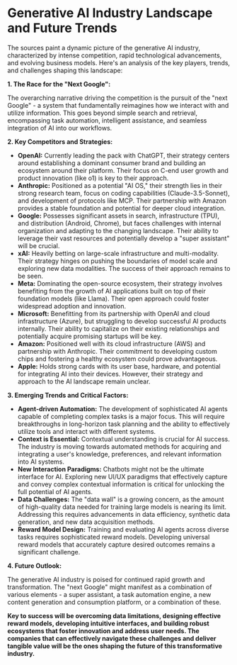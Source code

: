 # Generative AI Industry Landscape and Future Trends



The sources paint a dynamic picture of the generative AI industry, characterized by intense competition, rapid technological advancements, and evolving business models. Here's an analysis of the key players, trends, and challenges shaping this landscape:

**1. The Race for the "Next Google":**

The overarching narrative driving the competition is the pursuit of the "next Google" - a system that fundamentally reimagines how we interact with and utilize information.  This goes beyond simple search and retrieval, encompassing task automation, intelligent assistance, and seamless integration of AI into our workflows.

**2. Key Competitors and Strategies:**

- **OpenAI:**  Currently leading the pack with ChatGPT, their strategy centers around establishing a dominant consumer brand and building an ecosystem around their platform.  Their focus on C-end user growth and product innovation (like o1) is key to their approach.
- **Anthropic:**  Positioned as a potential "AI OS," their strength lies in their strong research team, focus on coding capabilities (Claude-3.5-Sonnet), and development of protocols like MCP.  Their partnership with Amazon provides a stable foundation and potential for deeper cloud integration.
- **Google:**  Possesses significant assets in search, infrastructure (TPU), and distribution (Android, Chrome), but faces challenges with internal organization and adapting to the changing landscape. Their ability to leverage their vast resources and potentially develop a "super assistant" will be crucial.
- **xAI:**  Heavily betting on large-scale infrastructure and multi-modality.  Their strategy hinges on pushing the boundaries of model scale and exploring new data modalities. The success of their approach remains to be seen.
- **Meta:**  Dominating the open-source ecosystem, their strategy involves benefiting from the growth of AI applications built on top of their foundation models (like Llama). Their open approach could foster widespread adoption and innovation.
- **Microsoft:**  Benefitting from its partnership with OpenAI and cloud infrastructure (Azure), but struggling to develop successful AI products internally.  Their ability to capitalize on their existing relationships and potentially acquire promising startups will be key.
- **Amazon:**  Positioned well with its cloud infrastructure (AWS) and partnership with Anthropic. Their commitment to developing custom chips and fostering a healthy ecosystem could prove advantageous.
- **Apple:**  Holds strong cards with its user base, hardware, and potential for integrating AI into their devices. However, their strategy and approach to the AI landscape remain unclear.

**3. Emerging Trends and Critical Factors:**

- **Agent-driven Automation:** The development of sophisticated AI agents capable of completing complex tasks is a major focus.  This will require breakthroughs in long-horizon task planning and the ability to effectively utilize tools and interact with different systems.
- **Context is Essential:**  Contextual understanding is crucial for AI success.  The industry is moving towards automated methods for acquiring and integrating a user's knowledge, preferences, and relevant information into AI systems.
- **New Interaction Paradigms:**  Chatbots might not be the ultimate interface for AI.  Exploring new UI/UX paradigms that effectively capture and convey complex contextual information is critical for unlocking the full potential of AI agents.
- **Data Challenges:** The "data wall" is a growing concern, as the amount of high-quality data needed for training large models is nearing its limit. Addressing this requires advancements in data efficiency, synthetic data generation, and new data acquisition methods.
- **Reward Model Design:**  Training and evaluating AI agents across diverse tasks requires sophisticated reward models.  Developing universal reward models that accurately capture desired outcomes remains a significant challenge.

**4.  Future Outlook:**

The generative AI industry is poised for continued rapid growth and transformation.  The "next Google" might manifest as a combination of various elements - a super assistant, a task automation engine, a new content generation and consumption platform, or a combination of these.

**Key to success will be overcoming data limitations, designing effective reward models, developing intuitive interfaces, and building robust ecosystems that foster innovation and address user needs.  The companies that can effectively navigate these challenges and deliver tangible value will be the ones shaping the future of this transformative industry.**